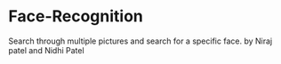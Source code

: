 # Face-Recognition
Search through multiple pictures and search for a specific face.
by Niraj patel and Nidhi Patel
